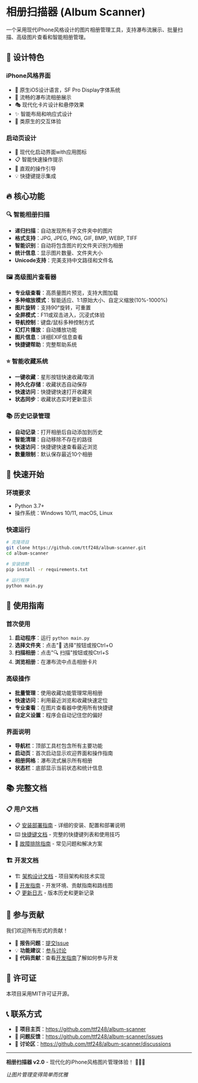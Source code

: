 # 相册扫描器 (Album Scanner)

一个采用现代iPhone风格设计的图片相册管理工具，支持瀑布流展示、批量扫描、高级图片查看和智能相册管理。

## 🎨 设计特色

### iPhone风格界面
- 🍎 原生iOS设计语言，SF Pro Display字体系统
- 🌊 流畅的瀑布流相册展示
- 🎭 现代化卡片设计和悬停效果
- ✨ 智能布局和响应式设计
- 📱 类原生的交互体验

### 启动页设计
- 🚀 现代化启动界面with应用图标
- 📋 智能快速操作提示
- 🎯 直观的操作引导
- 💡 快捷键提示集成

## 🔥 核心功能

### 🔍 智能相册扫描
- **递归扫描**：自动发现所有子文件夹中的图片
- **格式支持**：JPG, JPEG, PNG, GIF, BMP, WEBP, TIFF
- **智能识别**：自动将包含图片的文件夹识别为相册
- **统计信息**：显示图片数量、文件夹大小
- **Unicode支持**：完美支持中文路径和文件名

### 🖼️ 高级图片查看器
- **专业级查看**：高质量图片预览，支持大图加载
- **多种缩放模式**：智能适应、1:1原始大小、自定义缩放(10%-1000%)
- **图片旋转**：支持90°旋转，可重置
- **全屏模式**：F11或双击进入，沉浸式体验
- **导航控制**：键盘/鼠标多种控制方式
- **幻灯片播放**：自动播放功能
- **图片信息**：详细EXIF信息查看
- **快捷键帮助**：完整帮助系统

### ⭐ 智能收藏系统
- **一键收藏**：星形按钮快速收藏/取消
- **持久化存储**：收藏状态自动保存
- **快速访问**：快捷键快速打开收藏夹
- **状态同步**：收藏状态实时更新显示

### 📚 历史记录管理
- **自动记录**：打开相册后自动添加到历史
- **智能清理**：自动移除不存在的路径
- **快速访问**：快捷键快速查看最近浏览
- **数量限制**：默认保存最近10个相册

## 🚀 快速开始

### 环境要求
- Python 3.7+
- 操作系统：Windows 10/11, macOS, Linux

### 快速运行
```bash
# 克隆项目
git clone https://github.com/ttf248/album-scanner.git
cd album-scanner

# 安装依赖
pip install -r requirements.txt

# 运行程序
python main.py
```

## 📖 使用指南

### 首次使用
1. **启动程序**：运行 `python main.py`
2. **选择文件夹**：点击"📁 选择"按钮或按Ctrl+O
3. **扫描相册**：点击"🔍 扫描"按钮或按Ctrl+S
4. **浏览相册**：在瀑布流中点击相册卡片

### 高级操作
- **批量管理**：使用收藏功能管理常用相册
- **快速访问**：利用最近浏览和收藏快速定位
- **专业查看**：在图片查看器中使用所有快捷键
- **自定义设置**：程序会自动记住您的偏好

### 界面说明
- **导航栏**：顶部工具栏包含所有主要功能
- **启动页**：首次启动显示欢迎界面和操作指南
- **相册网格**：瀑布流式展示所有相册
- **状态栏**：底部显示当前状态和统计信息

## 📚 完整文档

### 📋 用户文档
- 📋 [安装部署指南](INSTALLATION.md) - 详细的安装、配置和部署说明
- ⌨️ [快捷键文档](SHORTCUTS.md) - 完整的快捷键列表和使用技巧
- 🔧 [故障排除指南](TROUBLESHOOTING.md) - 常见问题和解决方案

### 🏗️ 开发文档
- 🏗️ [架构设计文档](ARCHITECTURE.md) - 项目架构和技术实现
- 🚀 [开发指南](DEVELOPMENT.md) - 开发环境、贡献指南和路线图
- 📋 [更新日志](CHANGELOG.md) - 版本历史和更新记录

## 🤝 参与贡献

我们欢迎所有形式的贡献！

- 🐛 **报告问题**：[提交Issue](https://github.com/ttf248/album-scanner/issues)
- 💡 **功能建议**：[参与讨论](https://github.com/ttf248/album-scanner/discussions)
- 🔧 **代码贡献**：查看[开发指南](DEVELOPMENT.md)了解如何参与开发

## 📄 许可证

本项目采用MIT许可证开源。

## 📞 联系方式

- 📂 **项目主页**：https://github.com/ttf248/album-scanner
- 🐛 **问题反馈**：https://github.com/ttf248/album-scanner/issues
- 💬 **讨论区**：https://github.com/ttf248/album-scanner/discussions

---

**相册扫描器 v2.0** - 现代化的iPhone风格图片管理体验！ 🍎📱✨

*让图片管理变得简单而优雅*